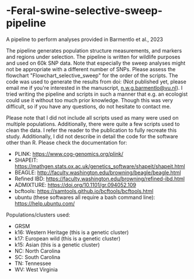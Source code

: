 # -Feral-swine-selective-sweep-pipeline
A pipeline to perform analyses provided in Barmentlo et al., 2023

The pipeline generates population structure measurements, and markers and regions under selection. The pipeline is written for wildlife purposes and used on 60k SNP data. Note that especially the sweep analyses might not be appropriate with a different number of SNPs. Please assess the flowchart "Flowchart_selective_sweep" for the order of the scripts. The code was used to generate the results from doi: (Not published yet, please email me if you're interested in the manuscript, n.w.g.barmentlo@vu.nl). I tried writing the pipeline and scripts in such a manner that e.g. an ecologist could use it without too much prior knowledge. Though this was very difficult, so if you have any questions, do not hesitate to contact me. 

Please note that I did not include all scripts used as many were used on multiple populations. Additionally, there were quite a few scripts used to clean the data. I refer the reader to the publication to fully recreate this study. Additionally, I did not describe in detail the code for the software other than R. Please check the documentation for:
- PLINK: https://www.cog-genomics.org/plink/
- SHAPEIT: https://mathgen.stats.ox.ac.uk/genetics_software/shapeit/shapeit.html
- BEAGLE: http://faculty.washington.edu/browning/beagle/beagle.html
- Refined IBD: https://faculty.washington.edu/browning/refined-ibd.html
- ADMIXTURE: https://doi.org/10.1101/gr.094052.109
- bcftools: https://samtools.github.io/bcftools/bcftools.html
- ubuntu (these softwares all require a bash command line): https://help.ubuntu.com/

Populations/clusters used:
- GRSM
- k16: Western Heritage (this is a genetic cluster)
- k17: European wild    (this is a genetic cluster)
- k15: Asian            (this is a genetic cluster)
- NC: North Carolina
- SC: South Carolina
- TN: Tennessee
- WV: West Virginia
